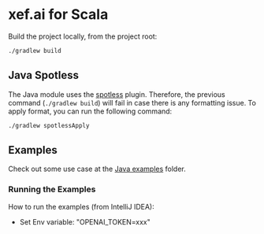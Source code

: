 # xef.ai for Scala

Build the project locally, from the project root:

```bash
./gradlew build
```

## Java Spotless

The Java module uses the [spotless](https://github.com/diffplug/spotless/tree/main/plugin-gradle#java) plugin. 
Therefore, the previous command (`./gradlew build`) will fail in case there is any formatting issue. To apply format, you can run the following command:

```bash
./gradlew spotlessApply
```

## Examples

Check out some use case at the [Java examples](../examples/java) folder.

### Running the Examples

How to run the examples (from IntelliJ IDEA):

* Set Env variable: "OPENAI_TOKEN=xxx"
